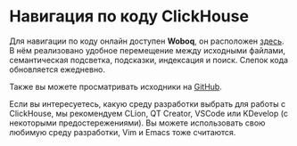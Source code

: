 # Навигация по коду ClickHouse

Для навигации по коду онлайн доступен **Woboq**, он расположен [здесь](https://clickhouse-test-reports.s3.yandex.net/codebrowser/html_report///ClickHouse/dbms/src/index.html). В нём реализовано удобное перемещение между исходными файлами, семантическая подсветка, подсказки, индексация и поиск. Слепок кода обновляется ежедневно.

Также вы можете просматривать исходники на [GitHub](https://github.com/ClickHouse/ClickHouse).

Если вы интересуетесь, какую среду разработки выбрать для работы с ClickHouse, мы рекомендуем CLion, QT Creator, VSCode или KDevelop (с некоторыми предостережениями). Вы можете использовать свою любимую среду разработки, Vim и Emacs тоже считаются.

